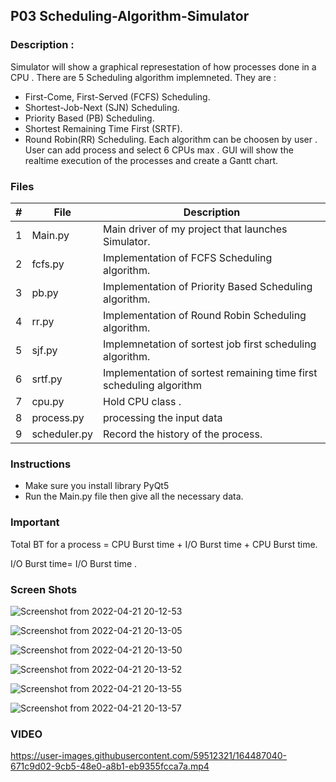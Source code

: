## P03 Scheduling-Algorithm-Simulator

### Description :
Simulator will show a graphical represestation of how processes done in a CPU . There are 5 Scheduling algorithm implemneted. They are :
- First-Come, First-Served (FCFS) Scheduling.
- Shortest-Job-Next (SJN) Scheduling.
- Priority Based (PB) Scheduling.
- Shortest Remaining Time First (SRTF).
- Round Robin(RR) Scheduling.
Each algorithm can be choosen by user . User can add process and select 6 CPUs max . GUI will show the realtime execution of the processes and create a 
Gantt chart. 
### Files
|   #   | File            | Description                                                         |
| :---: | --------------- | --------------------------------------------------------------------|
|   1   | Main.py         | Main driver of my project that launches Simulator.                  |
|   2   | fcfs.py         | Implementation of  FCFS Scheduling algorithm.                       |
|   3   | pb.py           | Implementation of Priority Based Scheduling algorithm.              |
|   4   | rr.py           | Implementation of Round Robin Scheduling algorithm.                 | 
|   5   | sjf.py          | Implemnetation of sortest job first scheduling algorithm.           |
|   6   | srtf.py         | Implementation of sortest remaining time first scheduling  algorithm|
|   7   | cpu.py          | Hold CPU class .                                                    |
|   8   | process.py      | processing the input data                                           |
|   9   | scheduler.py    | Record the history of the process.                                  |

### Instructions

- Make sure you install library PyQt5
- Run the Main.py file then give all the necessary data.

### Important
Total BT for a process = CPU Burst time + I/O Burst time + CPU Burst time.

I/O Burst time= I/O Burst time .

### Screen Shots

![Screenshot from 2022-04-21 20-12-53](https://user-images.githubusercontent.com/59512321/164478667-68ab972d-2d77-42e3-ac5c-c8f8c56502d3.png)


![Screenshot from 2022-04-21 20-13-05](https://user-images.githubusercontent.com/59512321/164479209-f0de735e-d755-4e9d-9dab-f7e4efd27c75.png)

![Screenshot from 2022-04-21 20-13-50](https://user-images.githubusercontent.com/59512321/164479243-b5b9af66-14ad-4a7b-8a41-b028a850bec2.png)

![Screenshot from 2022-04-21 20-13-52](https://user-images.githubusercontent.com/59512321/164479298-52c7c246-0536-45a9-b4d7-2ec339b77cfb.png)


![Screenshot from 2022-04-21 20-13-55](https://user-images.githubusercontent.com/59512321/164479333-72731d33-d77c-4550-85d6-2d2240ac6f9b.png)



![Screenshot from 2022-04-21 20-13-57](https://user-images.githubusercontent.com/59512321/164479354-18361fdd-e12d-4b94-a48d-394dc8b1caa8.png)

### VIDEO 





https://user-images.githubusercontent.com/59512321/164487040-671c9d02-9cb5-48e0-a8b1-eb9355fcca7a.mp4











